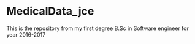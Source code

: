 # MedicalData_jce

This is the repository from my first degree B.Sc in Software engineer for year 2016-2017
